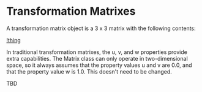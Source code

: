 # Transformation Matrixes

A transformation matrix object is a 3 x 3 matrix with the following contents:

[!thing](https://github.com/haya3218/math-stuff/blob/7f0d491f73ff6988dd041b88d1c2062e615971b1/Screenshot_2021-10-17-11-18-22-46.png)

In traditional transformation matrixes, the u, v, and w properties provide extra capabilities. The Matrix class can only operate in two-dimensional space, so it always assumes that the property values u and v are 0.0, and that the property value w is 1.0. This doesn't need to be changed.

TBD
